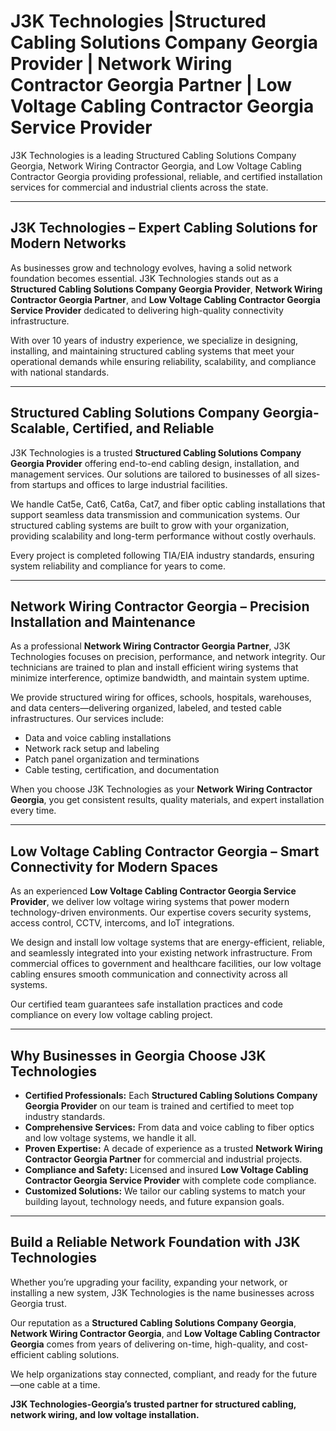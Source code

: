 # J3K Technologies |Structured Cabling Solutions Company Georgia Provider | Network Wiring Contractor Georgia Partner | Low Voltage Cabling Contractor Georgia Service Provider

 
J3K Technologies is a leading Structured Cabling Solutions Company Georgia, Network Wiring Contractor Georgia, and Low Voltage Cabling Contractor Georgia providing professional, reliable, and certified installation services for commercial and industrial clients across the state.

---

## J3K Technologies – Expert Cabling Solutions for Modern Networks  

As businesses grow and technology evolves, having a solid network foundation becomes essential. J3K Technologies stands out as a **Structured Cabling Solutions Company Georgia Provider**, **Network Wiring Contractor Georgia Partner**, and **Low Voltage Cabling Contractor Georgia Service Provider** dedicated to delivering high-quality connectivity infrastructure.  

With over 10 years of industry experience, we specialize in designing, installing, and maintaining structured cabling systems that meet your operational demands while ensuring reliability, scalability, and compliance with national standards.

---

## Structured Cabling Solutions Company Georgia-Scalable, Certified, and Reliable  

J3K Technologies is a trusted **Structured Cabling Solutions Company Georgia Provider** offering end-to-end cabling design, installation, and management services. Our solutions are tailored to businesses of all sizes-from startups and offices to large industrial facilities.  

We handle Cat5e, Cat6, Cat6a, Cat7, and fiber optic cabling installations that support seamless data transmission and communication systems. Our structured cabling systems are built to grow with your organization, providing scalability and long-term performance without costly overhauls.  

Every project is completed following TIA/EIA industry standards, ensuring system reliability and compliance for years to come.  

---

## Network Wiring Contractor Georgia – Precision Installation and Maintenance  

As a professional **Network Wiring Contractor Georgia Partner**, J3K Technologies focuses on precision, performance, and network integrity. Our technicians are trained to plan and install efficient wiring systems that minimize interference, optimize bandwidth, and maintain system uptime.  

We provide structured wiring for offices, schools, hospitals, warehouses, and data centers—delivering organized, labeled, and tested cable infrastructures. Our services include:  

- Data and voice cabling installations  
- Network rack setup and labeling  
- Patch panel organization and terminations  
- Cable testing, certification, and documentation  

When you choose J3K Technologies as your **Network Wiring Contractor Georgia**, you get consistent results, quality materials, and expert installation every time.  

---

## Low Voltage Cabling Contractor Georgia – Smart Connectivity for Modern Spaces  

As an experienced **Low Voltage Cabling Contractor Georgia Service Provider**, we deliver low voltage wiring systems that power modern technology-driven environments. Our expertise covers security systems, access control, CCTV, intercoms, and IoT integrations.  

We design and install low voltage systems that are energy-efficient, reliable, and seamlessly integrated into your existing network infrastructure. From commercial offices to government and healthcare facilities, our low voltage cabling ensures smooth communication and connectivity across all systems.  

Our certified team guarantees safe installation practices and code compliance on every low voltage cabling project.  

---

## Why Businesses in Georgia Choose J3K Technologies  

- **Certified Professionals:** Each **Structured Cabling Solutions Company Georgia Provider** on our team is trained and certified to meet top industry standards.  
- **Comprehensive Services:** From data and voice cabling to fiber optics and low voltage systems, we handle it all.  
- **Proven Expertise:** A decade of experience as a trusted **Network Wiring Contractor Georgia Partner** for commercial and industrial projects.  
- **Compliance and Safety:** Licensed and insured **Low Voltage Cabling Contractor Georgia Service Provider** with complete code compliance.  
- **Customized Solutions:** We tailor our cabling systems to match your building layout, technology needs, and future expansion goals.  

---

## Build a Reliable Network Foundation with J3K Technologies  

Whether you’re upgrading your facility, expanding your network, or installing a new system, J3K Technologies is the name businesses across Georgia trust.  

Our reputation as a **Structured Cabling Solutions Company Georgia**, **Network Wiring Contractor Georgia**, and **Low Voltage Cabling Contractor Georgia** comes from years of delivering on-time, high-quality, and cost-efficient cabling solutions.  

We help organizations stay connected, compliant, and ready for the future—one cable at a time.  

**J3K Technologies-Georgia’s trusted partner for structured cabling, network wiring, and low voltage installation.**
